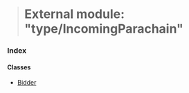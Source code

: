 > # External module: "type/IncomingParachain"

### Index

#### Classes

* [Bidder](../classes/_type_incomingparachain_.bidder.md)